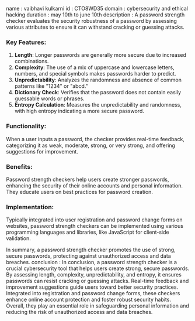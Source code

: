 name : vaibhavi kulkarni
id : CTO8WD35
domain : cybersecurity and ethical hacking
duration : may 10th to june 10th
description : A password strength checker evaluates the security robustness of a password by assessing various attributes to ensure it can withstand cracking or guessing attacks. 

### Key Features:

1. **Length**: Longer passwords are generally more secure due to increased combinations.
2. **Complexity**: The use of a mix of uppercase and lowercase letters, numbers, and special symbols makes passwords harder to predict.
3. **Unpredictability**: Analyzes the randomness and absence of common patterns like "1234" or "abcd."
4. **Dictionary Check**: Verifies that the password does not contain easily guessable words or phrases.
5. **Entropy Calculation**: Measures the unpredictability and randomness, with high entropy indicating a more secure password.

### Functionality:

When a user inputs a password, the checker provides real-time feedback, categorizing it as weak, moderate, strong, or very strong, and offering suggestions for improvement.

### Benefits:

Password strength checkers help users create stronger passwords, enhancing the security of their online accounts and personal information. They educate users on best practices for password creation.

### Implementation:

Typically integrated into user registration and password change forms on websites, password strength checkers can be implemented using various programming languages and libraries, like JavaScript for client-side validation.

In summary, a password strength checker promotes the use of strong, secure passwords, protecting against unauthorized access and data breaches.
conclusion  : In conclusion, a password strength checker is a crucial cybersecurity tool that helps users create strong, secure passwords. By assessing length, complexity, unpredictability, and entropy, it ensures passwords can resist cracking or guessing attacks. Real-time feedback and improvement suggestions guide users toward better security practices. Integrated into registration and password change forms, these checkers enhance online account protection and foster robust security habits. Overall, they play an essential role in safeguarding personal information and reducing the risk of unauthorized access and data breaches.
